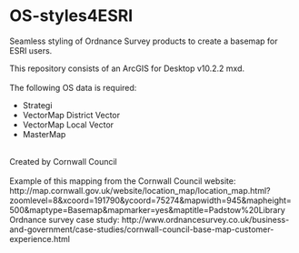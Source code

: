 OS-styles4ESRI
==============

Seamless styling of Ordnance Survey products to create a basemap for ESRI users.


This repository consists of an ArcGIS for Desktop v10.2.2 mxd.<br><br>
The following OS data is required:
<ul><li>Strategi</li>
<li>VectorMap District Vector</li>
<li>VectorMap Local Vector</li>
<li>MasterMap</li></ul>
<br>
Created by Cornwall Council<br><br>
Example of this mapping from the Cornwall Council website: http://map.cornwall.gov.uk/website/location_map/location_map.html?zoomlevel=8&xcoord=191790&ycoord=75274&mapwidth=945&mapheight=500&maptype=Basemap&mapmarker=yes&maptitle=Padstow%20Library<br>
Ordnance survey case study: http://www.ordnancesurvey.co.uk/business-and-government/case-studies/cornwall-council-base-map-customer-experience.html
